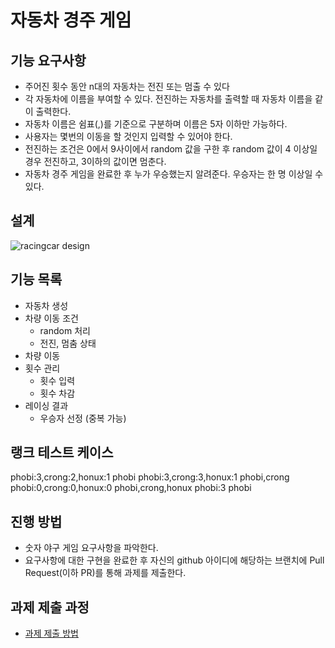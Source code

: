 # 자동차 경주 게임
## 기능 요구사항
* 주어진 횟수 동안 n대의 자동차는 전진 또는 멈출 수 있다
* 각 자동차에 이름을 부여할 수 있다. 전진하는 자동차를 출력할 때 자동차 이름을 같이 출력한다.
* 자동차 이름은 쉼표(,)를 기준으로 구분하며 이름은 5자 이하만 가능하다.
* 사용자는 몇번의 이동을 할 것인지 입력할 수 있어야 한다.
* 전진하는 조건은 0에서 9사이에서 random 값을 구한 후 random 값이 4 이상일 경우 전진하고, 3이하의 값이면 멈춘다.
* 자동차 경주 게임을 완료한 후 누가 우승했는지 알려준다. 우승자는 한 명 이상일 수 있다.

## 설계
![racingcar design](https://github.com/mettlekc/woocamp-resources/blob/main/woocamp-racingcar-precourse-design.png)

## 기능 목록
* 자동차 생성
* 차량 이동 조건
  * random 처리
  * 전진, 멈춤 상태
* 차량 이동
* 횟수 관리
  * 횟수 입력
  * 횟수 차감
* 레이싱 결과
  * 우승자 선정 (중복 가능)

## 랭크 테스트 케이스
phobi:3,crong:2,honux:1
phobi
phobi:3,crong:3,honux:1
phobi,crong
phobi:0,crong:0,honux:0
phobi,crong,honux
phobi:3
phobi

## 진행 방법
* 숫자 야구 게임 요구사항을 파악한다.
* 요구사항에 대한 구현을 완료한 후 자신의 github 아이디에 해당하는 브랜치에 Pull Request(이하 PR)를 통해 과제를 제출한다.

## 과제 제출 과정
* [과제 제출 방법](https://github.com/next-step/nextstep-docs/tree/master/precourse)

